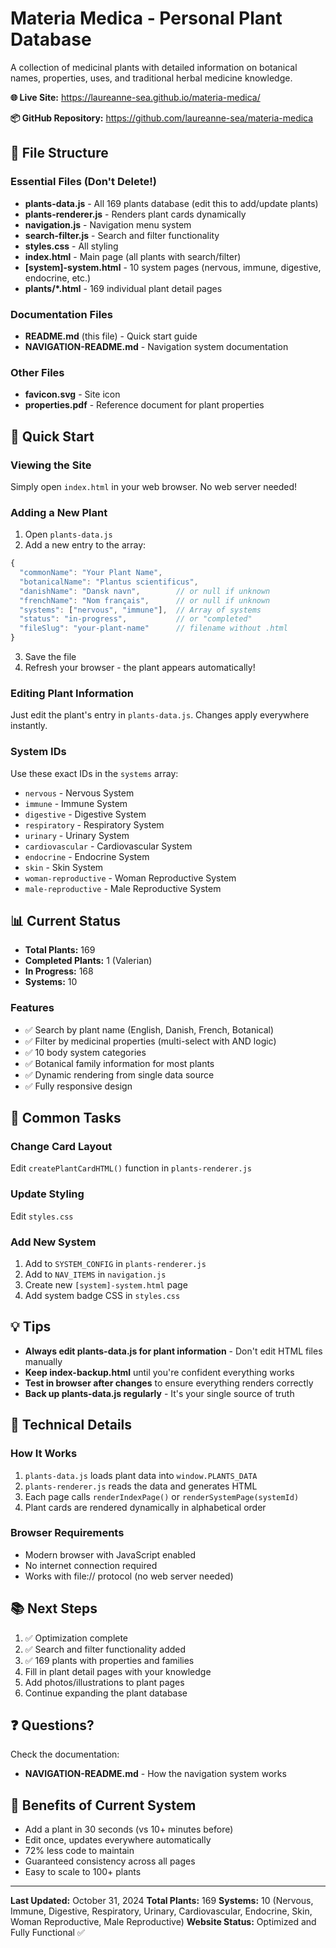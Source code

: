 # Materia Medica - Personal Plant Database

A collection of medicinal plants with detailed information on botanical names, properties, uses, and traditional herbal medicine knowledge.

**🌐 Live Site:** https://laureanne-sea.github.io/materia-medica/

**📦 GitHub Repository:** https://github.com/laureanne-sea/materia-medica

## 📁 File Structure

### Essential Files (Don't Delete!)
- **plants-data.js** - All 169 plants database (edit this to add/update plants)
- **plants-renderer.js** - Renders plant cards dynamically
- **navigation.js** - Navigation menu system
- **search-filter.js** - Search and filter functionality
- **styles.css** - All styling
- **index.html** - Main page (all plants with search/filter)
- **[system]-system.html** - 10 system pages (nervous, immune, digestive, endocrine, etc.)
- **plants/*.html** - 169 individual plant detail pages

### Documentation Files
- **README.md** (this file) - Quick start guide
- **NAVIGATION-README.md** - Navigation system documentation

### Other Files
- **favicon.svg** - Site icon
- **properties.pdf** - Reference document for plant properties

## 🚀 Quick Start

### Viewing the Site
Simply open `index.html` in your web browser. No web server needed!

### Adding a New Plant

1. Open `plants-data.js`
2. Add a new entry to the array:
```javascript
{
  "commonName": "Your Plant Name",
  "botanicalName": "Plantus scientificus",
  "danishName": "Dansk navn",        // or null if unknown
  "frenchName": "Nom français",      // or null if unknown
  "systems": ["nervous", "immune"],  // Array of systems
  "status": "in-progress",           // or "completed"
  "fileSlug": "your-plant-name"      // filename without .html
}
```
3. Save the file
4. Refresh your browser - the plant appears automatically!

### Editing Plant Information

Just edit the plant's entry in `plants-data.js`. Changes apply everywhere instantly.

### System IDs
Use these exact IDs in the `systems` array:
- `nervous` - Nervous System
- `immune` - Immune System
- `digestive` - Digestive System
- `respiratory` - Respiratory System
- `urinary` - Urinary System
- `cardiovascular` - Cardiovascular System
- `endocrine` - Endocrine System
- `skin` - Skin System
- `woman-reproductive` - Woman Reproductive System
- `male-reproductive` - Male Reproductive System

## 📊 Current Status

- **Total Plants:** 169
- **Completed Plants:** 1 (Valerian)
- **In Progress:** 168
- **Systems:** 10

### Features
- ✅ Search by plant name (English, Danish, French, Botanical)
- ✅ Filter by medicinal properties (multi-select with AND logic)
- ✅ 10 body system categories
- ✅ Botanical family information for most plants
- ✅ Dynamic rendering from single data source
- ✅ Fully responsive design

## 🎯 Common Tasks

### Change Card Layout
Edit `createPlantCardHTML()` function in `plants-renderer.js`

### Update Styling
Edit `styles.css`

### Add New System
1. Add to `SYSTEM_CONFIG` in `plants-renderer.js`
2. Add to `NAV_ITEMS` in `navigation.js`
3. Create new `[system]-system.html` page
4. Add system badge CSS in `styles.css`

## 💡 Tips

- **Always edit plants-data.js for plant information** - Don't edit HTML files manually
- **Keep index-backup.html** until you're confident everything works
- **Test in browser after changes** to ensure everything renders correctly
- **Back up plants-data.js regularly** - It's your single source of truth

## 🔧 Technical Details

### How It Works
1. `plants-data.js` loads plant data into `window.PLANTS_DATA`
2. `plants-renderer.js` reads the data and generates HTML
3. Each page calls `renderIndexPage()` or `renderSystemPage(systemId)`
4. Plant cards are rendered dynamically in alphabetical order

### Browser Requirements
- Modern browser with JavaScript enabled
- No internet connection required
- Works with file:// protocol (no web server needed)

## 📚 Next Steps

1. ✅ Optimization complete
2. ✅ Search and filter functionality added
3. ✅ 169 plants with properties and families
4. Fill in plant detail pages with your knowledge
5. Add photos/illustrations to plant pages
6. Continue expanding the plant database

## ❓ Questions?

Check the documentation:
- **NAVIGATION-README.md** - How the navigation system works

## 🎉 Benefits of Current System

- Add a plant in 30 seconds (vs 10+ minutes before)
- Edit once, updates everywhere automatically
- 72% less code to maintain
- Guaranteed consistency across all pages
- Easy to scale to 100+ plants

---

**Last Updated:** October 31, 2024
**Total Plants:** 169
**Systems:** 10 (Nervous, Immune, Digestive, Respiratory, Urinary, Cardiovascular, Endocrine, Skin, Woman Reproductive, Male Reproductive)
**Website Status:** Optimized and Fully Functional ✅
